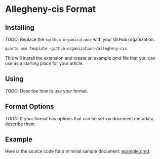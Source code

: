 # Allegheny-cis Format

## Installing

*TODO*: Replace the `<github-organization>` with your GitHub organization.

```bash
quarto use template <github-organization>/allegheny-cis
```

This will install the extension and create an example qmd file that you can use as a starting place for your article.

## Using

*TODO*: Describe how to use your format.

## Format Options

*TODO*: If your format has options that can be set via document metadata, describe them.

## Example

Here is the source code for a minimal sample document: [example.qmd](example.qmd).

